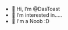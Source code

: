 - 👋 Hi, I’m @DasToast
- 👀 I’m interested in.....
- 🌱 I'm a Noob :D

<!---
DasToast/DasToast is a ✨ special ✨ repository because its `README.md` (this file) appears on your GitHub profile.
You can click the Preview link to take a look at your changes.
--->

